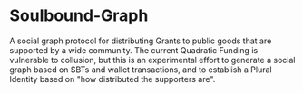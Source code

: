 # Soulbound-Graph

A social graph protocol for distributing Grants to public goods that are supported by a wide community. The current Quadratic Funding is vulnerable to collusion, but this is an experimental effort to generate a social graph based on SBTs and wallet transactions, and to establish a Plural Identity based on "how distributed the supporters are".
